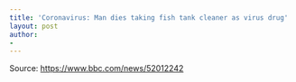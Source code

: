 ```yaml
---
title: 'Coronavirus: Man dies taking fish tank cleaner as virus drug'
layout: post
author:
-
---
```




Source: https://www.bbc.com/news/52012242
